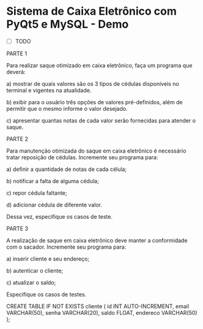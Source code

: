 # Sistema de Caixa Eletrônico com PyQt5 e MySQL - Demo
 


-[ ] TODO  


PARTE 1

Para realizar saque otimizado em caixa eletrônico, faça um programa que deverá:

a) mostrar de quais valores são os 3 tipos de cédulas disponíveis no terminal e vigentes na
atualidade.

b) exibir para o usuário três opções de valores pré-definidos, além de permitir que o mesmo
informe o valor desejado.

c) apresentar quantas notas de cada valor serão fornecidas para atender o saque.


PARTE 2

Para manutenção otimizada do saque em caixa eletrônico é necessário tratar reposição de cédulas. Incremente
seu programa para:

a) definir a quantidade de notas de cada célula;

b) notificar a falta de alguma cédula;

c) repor cédula faltante;

d) adicionar cédula de diferente valor.

Dessa vez, especifique os casos de teste.


PARTE 3

A realização de saque em caixa eletrônico deve manter a conformidade com o sacador.
Incremente seu programa para:

a) inserir cliente e seu endereço;

b) autenticar o cliente;

c) atualizar o saldo;

Especifique os casos de testes.



CREATE TABLE IF NOT EXISTS cliente (
    id INT AUTO-INCREMENT,
    email VARCHAR(50),
    senha VARCHAR(20),
    saldo FLOAT,
    endereco VARCHAR(50)
);